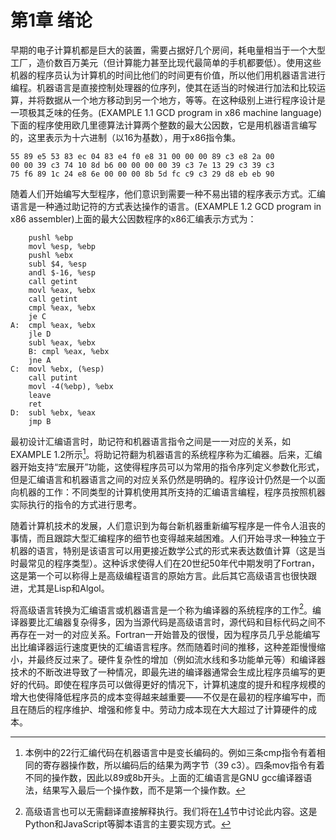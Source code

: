 # 第1章 绪论

早期的电子计算机都是巨大的装置，需要占据好几个房间，耗电量相当于一个大型工厂，造价数百万美元（但计算能力甚至比现代最简单的手机都要低）。使用这些机器的程序员认为计算机的时间比他们的时间更有价值，所以他们用机器语言进行编程。机器语言是直接控制处理器的位序列，使其在适当的时候进行加法和比较运算，并将数据从一个地方移动到另一个地方，等等。在这种级别上进行程序设计是一项极其乏味的任务。(EXAMPLE 1.1 GCD program in x86 machine language)下面的程序使用欧几里德算法计算两个整数的最大公因数，它是用机器语言编写的，这里表示为十六进制（以16为基数），用于x86指令集。

```hex
55 89 e5 53 83 ec 04 83 e4 f0 e8 31 00 00 00 89 c3 e8 2a 00
00 00 39 c3 74 10 8d b6 00 00 00 00 39 c3 7e 13 29 c3 39 c3
75 f6 89 1c 24 e8 6e 00 00 00 8b 5d fc c9 c3 29 d8 eb eb 90
```

随着人们开始编写大型程序，他们意识到需要一种不易出错的程序表示方式。汇编语言是一种通过助记符的方式表达操作的语言。(EXAMPLE 1.2 GCD program in x86 assembler)上面的最大公因数程序的x86汇编表示方式为：

```x86
    pushl %ebp
    movl %esp, %ebp
    pushl %ebx
    subl $4, %esp
    andl $-16, %esp
    call getint
    movl %eax, %ebx
    call getint
    cmpl %eax, %ebx
    je C
A:  cmpl %eax, %ebx
    jle D
    subl %eax, %ebx
    B: cmpl %eax, %ebx
    jne A
C:  movl %ebx, (%esp)
    call putint
    movl -4(%ebp), %ebx
    leave
    ret
D:  subl %ebx, %eax
    jmp B
```

最初设计汇编语言时，助记符和机器语言指令之间是一一对应的关系，如EXAMPLE 1.2所示[^1]。将助记符翻为机器语言的系统程序称为汇编器。后来，汇编器开始支持“宏展开”功能，这使得程序员可以为常用的指令序列定义参数化形式，但是汇编语言和机器语言之间的对应关系仍然是明确的。程序设计仍然是一个以面向机器的工作：不同类型的计算机使用其所支持的汇编语言编程，程序员按照机器实际执行的指令的方式进行思考。

随着计算机技术的发展，人们意识到为每台新机器重新编写程序是一件令人沮丧的事情，而且跟踪大型汇编程序的细节也变得越来越困难。人们开始寻求一种独立于机器的语言，特别是该语言可以用更接近数学公式的形式来表达数值计算（这是当时最常见的程序类型）。这种诉求使得人们在20世纪50年代中期发明了Fortran，这是第一个可以称得上是高级编程语言的原始方言。此后其它高级语言也很快跟进，尤其是Lisp和Algol。

将高级语言转换为汇编语言或机器语言是一个称为编译器的系统程序的工作[^2]。编译器要比汇编器复杂得多，因为当源代码是高级语言时，源代码和目标代码之间不再存在一对一的对应关系。Fortran一开始普及的很慢，因为程序员几乎总能编写出比编译器运行速度更快的汇编语言程序。然而随着时间的推移，这种差距慢慢缩小，并最终反过来了。硬件复杂性的增加（例如流水线和多功能单元等）和编译器技术的不断改进导致了一种情况，即最先进的编译器通常会生成比程序员编写的更好的代码。即使在程序员可以做得更好的情况下，计算机速度的提升和程序规模的增大也使得降低程序员的成本变得越来越重要——不仅是在最初的程序编写中，而且在随后的程序维护、增强和修复中。劳动力成本现在大大超过了计算硬件的成本。

[^1]: 本例中的22行汇编代码在机器语言中是变长编码的。例如三条cmp指令有着相同的寄存器操作数，所以编码后的结果为两字节（39 c3）。四条mov指令有着不同的操作数，因此以89或8b开头。上面的汇编语言是GNU gcc编译器语法，结果写入最后一个操作数，而不是第一个操作数。

[^2]: 高级语言也可以无需翻译直接解释执行。我们将在[1.4](1-4.md)节中讨论此内容。这是Python和JavaScript等脚本语言的主要实现方式。
